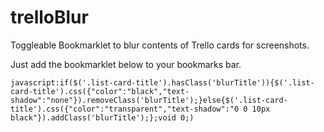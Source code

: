 # trelloBlur
Toggleable Bookmarklet to blur contents of Trello cards for screenshots.

Just add the bookmarklet below to your bookmarks bar.

```
javascript:if($('.list-card-title').hasClass('blurTitle')){$('.list-card-title').css({"color":"black","text-shadow":"none"}).removeClass('blurTitle');}else{$('.list-card-title').css({"color":"transparent","text-shadow":"0 0 10px black"}).addClass('blurTitle');};void 0;)
```